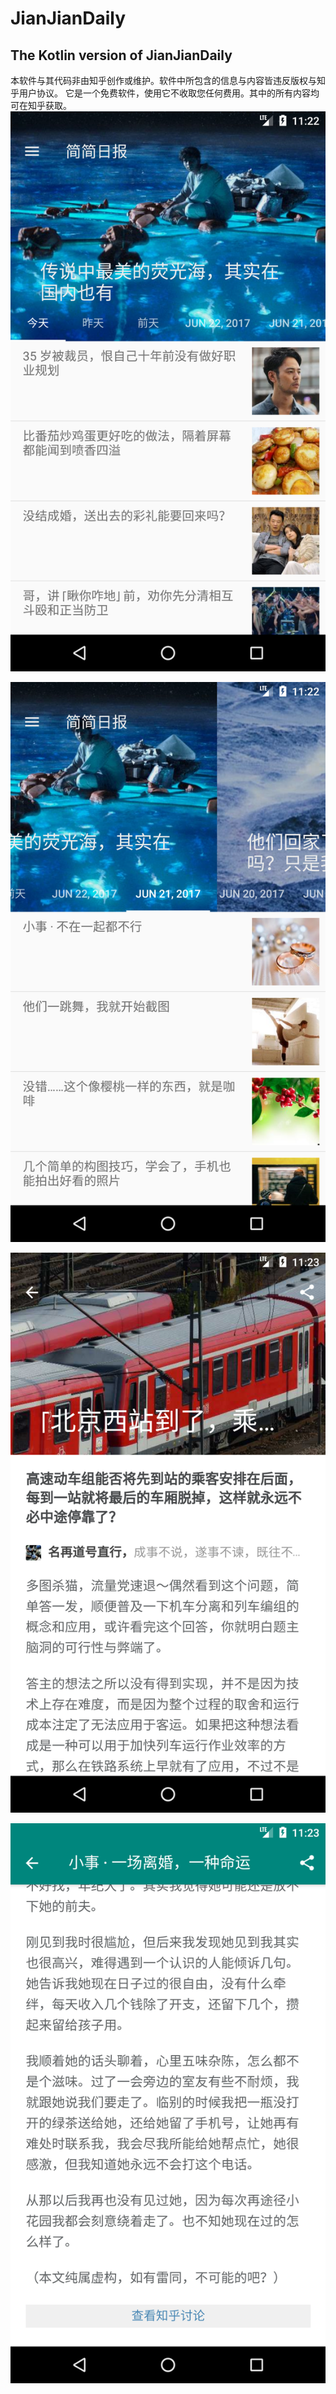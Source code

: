 # JianJianDaily
## The Kotlin version of JianJianDaily

本软件与其代码非由知乎创作或维护。软件中所包含的信息与内容皆违反版权与知乎用户协议。
它是一个免费软件，使用它不收取您任何费用。其中的所有内容均可在知乎获取。
![image](https://github.com/ShenJack/JianJianDaily-Kotlin/blob/master/Screenshot_1498389756.png)

![image](https://github.com/ShenJack/JianJianDaily-Kotlin/blob/master/Screenshot_1498389779.png)

![image](https://github.com/ShenJack/JianJianDaily-Kotlin/blob/master/Screenshot_1498389805.png)

![image](https://github.com/ShenJack/JianJianDaily-Kotlin/blob/master/Screenshot_1498389839.png)

